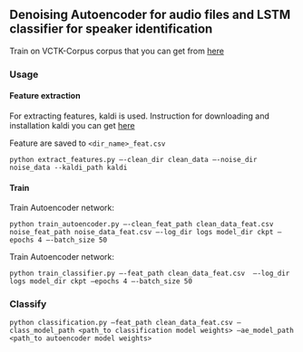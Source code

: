 
## Denoising Autoencoder for audio files and LSTM classifier for speaker identification


Train on VCTK-Corpus corpus that you can get from [here](http://www.dcs.gla.ac.uk/vincia/?p=378)




### Usage


#### Feature extraction

For extracting features, kaldi is used. 
Instruction for downloading and installation kaldi you can get [here](http://kaldi-asr.org) 


Feature are saved to `<dir_name>_feat.csv`
	
	python extract_features.py —-clean_dir clean_data —-noise_dir noise_data --kaldi_path kaldi


#### Train

Train Autoencoder network:

	python train_autoencoder.py —-clean_feat_path clean_data_feat.csv noise_feat_path noise_data_feat.csv —-log_dir logs model_dir ckpt —epochs 4 —-batch_size 50

Train Autoencoder network:

	python train_classifier.py —-feat_path clean_data_feat.csv  —-log_dir logs model_dir ckpt —epochs 4 —-batch_size 50


### Classify 

	python classification.py —feat_path clean_data_feat.csv —class_model_path <path_to classification model weights> —ae_model_path <path_to autoencoder model weights>


